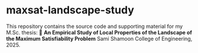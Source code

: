 # maxsat-landscape-study
This repository contains the source code and supporting material for my M.Sc. thesis:  📄 **An Empirical Study of Local Properties of the Landscape of the Maximum Satisfiability Problem**   Sami Shamoon College of Engineering, 2025.
